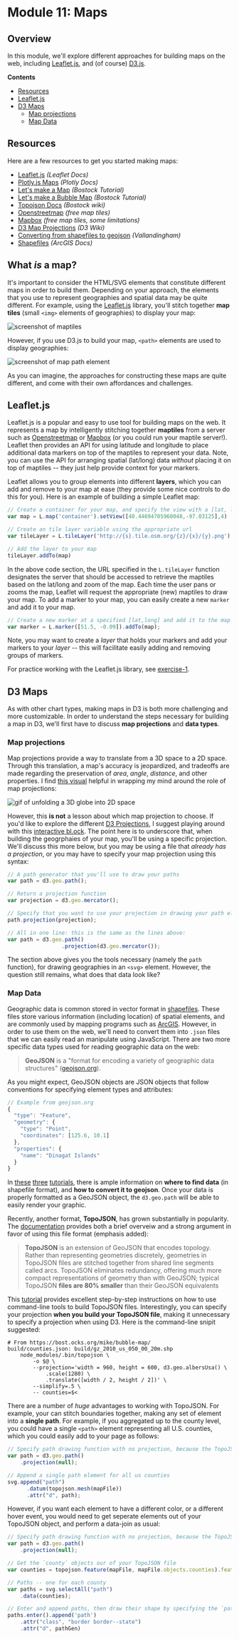 # Module 11: Maps

## Overview
In this module, we'll explore different approaches for building maps on the web, including [Leaflet.js](http://leafletjs.com/), and (of course) [D3.js](https://d3js.org/).

<!-- START doctoc generated TOC please keep comment here to allow auto update -->
<!-- DON'T EDIT THIS SECTION, INSTEAD RE-RUN doctoc TO UPDATE -->
**Contents**

- [Resources](#resources)
- [Leaflet.js](#leafletjs)
- [D3 Maps](#d3-maps)
  - [Map projections](#map-projections)
  - [Map Data](#map-data)

<!-- END doctoc generated TOC please keep comment here to allow auto update -->

## Resources
Here are a few resources to get you started making maps:

- [Leaflet.js](http://leafletjs.com/) _(Leaflet Docs)_
- [Plotly.js Maps](https://plot.ly/javascript/#maps) _(Plotly Docs)_
- [Let's make a Map](https://bost.ocks.org/mike/map/) _(Bostock Tutorial)_
- [Let's make a Bubble Map](https://bost.ocks.org/mike/bubble-map/) _(Bostock Tutorial)_
- [Topojson Docs](https://github.com/mbostock/topojson/wiki) _(Bostock wiki)_
- [Openstreetmap](https://www.openstreetmap.org) _(free map tiles)_
- [Mapbox](https://www.mapbox.com/) _(free map tiles, some limitations)_
- [D3 Map Projections](https://github.com/mbostock/d3/wiki/Geo-Projections) _(D3 Wiki)_
- [Converting from shapefiles to geojson](http://vallandingham.me/shapefile_to_geojson.html) _(Vallandingham)_
- [Shapefiles](https://doc.arcgis.com/en/arcgis-online/reference/shapefiles.htm) _(ArcGIS Docs)_
## What _is_ a map?
It's important to consider the HTML/SVG elements that constitute different maps in order to build them. Depending on your approach, the elements that you use to represent geographies and spatial data may be quite different. For example, using the [Leaflet.js](http://leafletjs.com/) library, you'll stitch together **map tiles** (small `<img>` elements of geographies) to display your map:

![screenshot of maptiles](imgs/map-tiles.png)

However, if you use D3.js to build your map, `<path>` elements are used to display geographies:

![screenshot of map path element](imgs/map-paths.png)

As you can imagine, the approaches for constructing these maps are quite different, and come with their own affordances and challenges.

## Leaflet.js
Leaflet.js is a popular and easy to use tool for building maps on the web. It represents a map by intelligently stitching together **maptiles** from a server such as [Openstreetmap](https://www.openstreetmap.org) or [Mapbox](https://www.mapbox.com/) (or you could run your maptile server!). Leaflet then provides an API for using latitude and longitude to place additional data markers on top of the maptiles to represent your data. Note, you can use the API for arranging spatial (lat/long) data _without_ placing it on top of maptiles -- they just help provide context for your markers.

Leaflet allows you to group elements into different **layers**, which you can add and remove to your map at ease (they provide some nice controls to do this for you). Here is an example of building a simple Leaflet map:

```javascript
// Create a container for your map, and specify the view with a [lat, long] array and a zoom level
var map = L.map('container').setView([40.44694705960048,-97.03125],4)

// Create an tile layer variable using the appropriate url
var tileLayer = L.tileLayer('http://{s}.tile.osm.org/{z}/{x}/{y}.png')

// Add the layer to your map
tileLayer.addTo(map)
```

In the above code section, the URL specified in the `L.tileLayer` function designates the server that should be accessed to retrieve the maptiles based on the lat/long and zoom of the map. Each time the user pans or zooms the map, Leaflet will request the appropriate (new) maptiles to draw your map. To add a marker to your map, you can easily create a new `marker` and add it to your map.

```javascript
// Create a new marker at a specified [lat,long] and add it to the map
var marker = L.marker([51.5, -0.09]).addTo(map);
```

Note, you may want to create a _layer_ that holds your markers and add your markers to your _layer_ -- this will facilitate easily adding and removing groups of markers.

For practice working with the Leaflet.js library, see [exercise-1](exercise-1).


## D3 Maps
As with other chart types, making maps in D3 is both more challenging and more customizable. In order to understand the steps necessary for building a map in D3, we'll first have to discuss **map projections** and **data types**.

### Map projections
Map projections provide a way to translate from a 3D space to a 2D space. Through this translation, a map's accuracy is jeopardized, and tradeoffs are made regarding the preservation of _area_, _angle_, _distance_, and other properties. I find [this visual](http://bl.ocks.org/mbostock/5731632) helpful in wrapping my mind around the role of map projections:

![gif of unfolding a 3D globe into 2D space](imgs/projection.gif)

However, this **is not** a lesson about which map projection to choose. If you'd like to explore the different [D3 Projections](https://github.com/mbostock/d3/wiki/Geo-Projections), I suggest playing around with this [interactive bl.ock](http://bl.ocks.org/mbostock/3711652). The point here is to underscore that, when building the geogrphaies of your map, you'll be using a specific projection. We'll discuss this more below, but you may be using a file that _already has a projection_, or you may have to specify your map projection using this syntax:

```javascript
// A path generator that you'll use to draw your paths
var path = d3.geo.path();

// Return a projection function
var projection = d3.geo.mercator();

// Specify that you want to use your projection in drawing your path elements
path.projection(projection);

// All in one line: this is the same as the lines above:
var path = d3.geo.path()
                 .projection(d3.geo.mercator());

```

The section above gives you the tools necessary (namely the `path` function), for drawing geographies in an `<svg>` element. However, the question still remains, what does that data look like?

### Map Data
Geographic data is common stored in vector format in [shapefiles](https://doc.arcgis.com/en/arcgis-online/reference/shapefiles.htm). These files store various information (including location) of spatial elements, and are commonly used by mapping programs such as [ArcGIS](https://www.arcgis.com/features/). However, in order to use them on the web, we'll need to convert them into `.json` files that we can easily read an manipulate using JavaScript. There are two more specific data types used for reading geographic data on the web:

>**GeoJSON** is a "format for encoding a variety of geographic data structures" ([geojson.org](http://geojson.org/)).

As you might expect, GeoJSON objects are JSON objects that follow conventions for specifying element types and attributes:

```javascript
// Example from geojson.org
{
  "type": "Feature",
  "geometry": {
    "type": "Point",
    "coordinates": [125.6, 10.1]
  },
  "properties": {
    "name": "Dinagat Islands"
  }
}
```
In [these](https://bost.ocks.org/mike/map/) [three](https://bost.ocks.org/mike/bubble-map/) [tutorials](http://vallandingham.me/shapefile_to_geojson.html), there is ample information on **where to find data** (in shapefile format), and **how to convert it to geojson**. Once your data is properly formatted as a GeoJSON object, the `d3.geo.path` will be able to easily render your graphic.

Recently, another format, **TopoJSON**, has grown substantially in popularity. The [documentation](https://github.com/mbostock/topojson) provides both a brief overveiw and a strong argument in favor of using this file format (emphasis added):

> **TopoJSON** is an extension of GeoJSON that encodes topology. Rather than representing geometries discretely, geometries in TopoJSON files are stitched together from shared line segments called arcs. TopoJSON eliminates redundancy, offering much more compact representations of geometry than with GeoJSON; typical TopoJSON **files are 80% smaller** than their GeoJSON equivalents

This [tutorial](https://bost.ocks.org/mike/bubble-map/) provides excellent step-by-step instructions on how to use command-line tools to build TopoJSON files. Interestingly, you can specify your projection **when you build your TopoJSON file**, making it unnecessary to specify a projection when using D3. Here is the command-line snipit suggested:

```
# From https://bost.ocks.org/mike/bubble-map/
build/counties.json: build/gz_2010_us_050_00_20m.shp
	node_modules/.bin/topojson \
		-o $@ \
		--projection='width = 960, height = 600, d3.geo.albersUsa() \
			.scale(1280) \
			.translate([width / 2, height / 2])' \
		--simplify=.5 \
		-- counties=$<
```

There are a number of _huge_ advantages to working with TopoJSON. For example, your can stitch boundaries together, making any set of element into a **single path**. For example, if you aggregated up to the county level, you could have a single `<path>` element representing all U.S. counties, which you could easily add to your page as follows:

```javascript
// Specify path drawing function with no projection, because the TopoJSON file (mapFile) is already projected
var path = d3.geo.path()
    .projection(null);

// Append a single path element for all us counties
svg.append("path")
      .datum(topojson.mesh(mapFile))
      .attr("d", path);
```

However, if you want each element to have a different color, or a different hover event, you would need to get seperate elements out of your TopoJSON object, and perform a data-join as usual:

```javascript
// Specify path drawing function with no projection, because the TopoJSON file (mapFile) is already projected
var path = d3.geo.path()
    .projection(null);

// Get the `county` objects our of your TopoJSON file
var counties = topojson.feature(mapFile, mapFile.objects.counties).features

// Paths -- one for each county
var paths = svg.selectAll("path")
    .data(counties);

// Enter and append paths, then draw their shape by specifying the `pathGen` funciton for the `d` attribute
paths.enter().append('path')
    .attr("class", "border border--state")
    .attr("d", pathGen)
```
